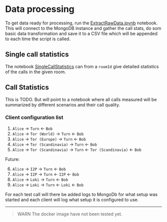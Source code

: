 # Data processing

To get data ready for processing, run the [ExtractRawData.ipynb](./ExtractRawData.ipynb) notebook. This will connect to the MongoDB instance and gather the call stats, do som basic data transformation and save it to a CSV file which will be appended to each time the script is called.

## Single call statistics

The notebook [SingleCallStatistics](./SingleCallStatistics.ipynb) can from a `roomId` give detailed statistics of the calls in the given room.

## Call Statistics

This is TODO. But will point to a notebook where all calls measured will be summarized by different scenarios and their call quality.

### Client configuration list

1. `Alice` &rarr; `Turn` &larr; `Bob`
2. `Alice` &rarr; `Tor (World)` &rarr; `Turn` &larr; `Bob`
3. `Alice` &rarr; `Tor (Europe)` &rarr; `Turn` &larr; `Bob`
4. `Alice` &rarr; `Tor (Scandinavia)` &rarr; `Turn` &larr; `Bob`
5. `Alice` &rarr; `Tor (Scandinavia)` &rarr; `Turn` &larr; `Tor (Scandinavia)` &larr; `Bob`

Future:

6. `Alice` &rarr; `I2P` &rarr; `Turn` &larr; `Bob`
7. `Alice` &rarr; `I2P` &rarr; `Turn` &larr; `I2P` &larr; `Bob`
8. `Alice` &rarr; `Loki` &rarr; `Turn` &larr; `Bob`
9. `Alice` &rarr; `Loki` &rarr; `Turn` &larr; `Loki` &larr; `Bob`

For each test call will there be added logs to MongoDb for what setup was started and each client will log what setup it is configured to use.


---

> WARN The docker image have not been tested yet.